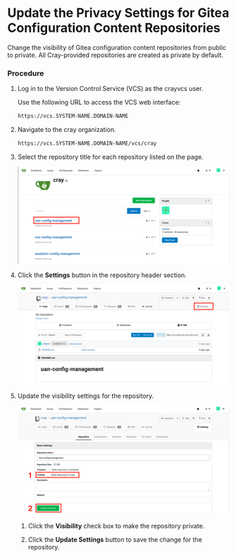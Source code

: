 # Update the Privacy Settings for Gitea Configuration Content Repositories

Change the visibility of Gitea configuration content repositories from public to private. All Cray-provided repositories are created as private by default.

### Procedure

1.  Log in to the Version Control Service \(VCS\) as the crayvcs user.

    Use the following URL to access the VCS web interface:

    ```bash
    https://vcs.SYSTEM-NAME.DOMAIN-NAME
    ```

2.  Navigate to the cray organization.

    ```bash
    https://vcs.SYSTEM-NAME.DOMAIN-NAME/vcs/cray
    ```

3.  Select the repository title for each repository listed on the page.

    ![Gitea Repositories](../../img/operations/gitea_repositories.png)

4.  Click the **Settings** button in the repository header section.

    ![Gitea Repository Settings](../../img/operations/gitea_repository_settings.png)

5.  Update the visibility settings for the repository.

    ![Gitea Repository Visibility](../../img/operations/gitea_repository_visibility.png)

    1.  Click the **Visibility** check box to make the repository private.

    2.  Click the **Update Settings** button to save the change for the repository.


